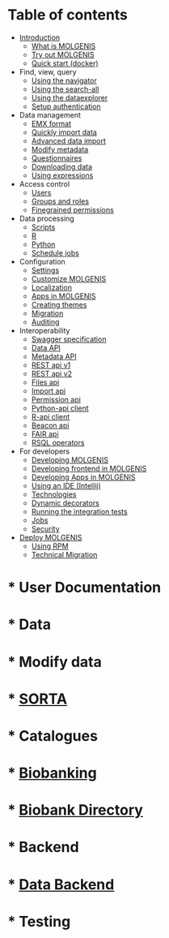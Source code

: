 # Table of contents

* [Introduction](README.md)
  * [What is MOLGENIS](README.md)
  * [Try out MOLGENIS](guide-try-out-molgenis.md)
  * [Quick start \(docker\)](guide-docker.md)
* Find, view, query
  * [Using the navigator](guide-navigator.md)
  * [Using the search-all](guide-search.md)
  * [Using the dataexplorer](guide-explore.md)
  * [Setup authentication](guide-authentication.md)
* Data management
  * [EMX format](guide-emx.md)
  * [Quickly import data](guide-data-quick-import.md)
  * [Advanced data import](guide-data-import.md)
  * [Modify metadata](guide-data-metadata.md)
  * [Questionnaires](guide-questionnaire.md)
  * [Downloading data](guide-data-download.md)
  * [Using expressions](guide-expressions.md)
* Access control
  * [Users](guide-users.md)
  * [Groups and roles](guide-groups-roles.md)
  * [Finegrained permissions](guide-permissions.md)
* Data processing
  * [Scripts](guide-scripts.md)
  * [R](guide-r.md)
  * [Python](guide-python.md)
  * [Schedule jobs](guide-schedule.md)
* Configuration
  * [Settings](guide-settings.md)
  * [Customize MOLGENIS](guide-customize.md)
  * [Localization](guide-l10n.md)
  * [Apps in MOLGENIS](guide-app-manager.md)
  * [Creating themes](guide-creating-themes.md)
  * [Migration](guide-migration.md)
  * [Auditing](guide-auditing.md)
* Interoperability
  * [Swagger specification](guide-swagger.md)
  * [Data API](guide-api-data.md)
  * [Metadata API](guide-api-metadata.md)
  * [REST api v1](guide-api-rest.md)
  * [REST api v2](guide-api-rest2.md)    
  * [Files api](guide-api-files.md)
  * [Import api](guide-api-import.md)
  * [Permission api](guide-api-permissions.md)
  * [Python-api client](guide-client-python.md)
  * [R-api client](guide-client-r.md)   
  * [Beacon api](guide-beacon.md)
  * [FAIR api](guide-fair.md)
  * [RSQL operators](guide-rsql.md)  
* For developers
  * [Developing MOLGENIS](guide-development.md)
  * [Developing frontend in MOLGENIS](guide-development-frontend.md)
  * [Developing Apps in MOLGENIS](guide-development-apps.md)
  * [Using an IDE (Intellij)](guide-using-an-ide-for-backend.md)
  * [Technologies](guide-technologies.md)
  * [Dynamic decorators](guide-dynamic-decorators.md)
  * [Running the integration tests](guide-integration-tests.md)
  * [Jobs](guide-jobs.md)
  * [Security](guide-security.md)
* [Deploy MOLGENIS](guide-deploy-molgenis.md)
  * [Using RPM](guide-deploy-rpm.md)
  * [Technical Migration](guide-deploy-migration.md)

# * User Documentation
#  * Data
#    * Modify data      
#      * [SORTA](user_documentation/modify-data/guide-SORTA.md)
#  * Catalogues
#    * [Biobanking](user_documentation/catalogues/biobanking.md)
#      * [Biobank Directory](user_documentation/catalogues/biobank-directory.md)
#  * Backend  
#    * [Data Backend](developer_documentation/backend.md)
#  * Testing
    
